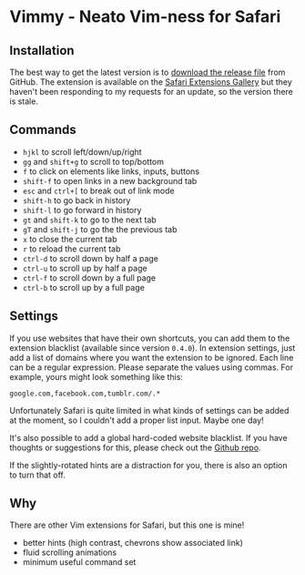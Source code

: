 # Vimmy - Neato Vim-ness for Safari

## Installation

The best way to get the latest version is to [download the release file](https://github.com/gggritso/Vimmy.safariextension/releases/latest) from GitHub. The extension is available on the [Safari Extensions Gallery](https://safari-extensions.apple.com/details/?id=com.gggritso.vimmy-36948PQEY6) but they haven't been responding to my requests for an update, so the version there is stale.

## Commands
- `hjkl` to scroll left/down/up/right
- `gg` and `shift+g` to scroll to top/bottom
- `f` to click on elements like links, inputs, buttons
- `shift-f` to open links in a new background tab
- `esc` and `ctrl+[` to break out of link mode
- `shift-h` to go back in history
- `shift-l` to go forward in history
- `gt` and `shift-k` to go to the next tab
- `gT` and `shift-j` to go the the previous tab
- `x` to close the current tab
- `r` to reload the current tab
- `ctrl-d` to scroll down by half a page
- `ctrl-u` to scroll up by half a page
- `ctrl-f` to scroll down by a full page
- `ctrl-b` to scroll up by a full page


## Settings

If you use websites that have their own shortcuts, you can add them to the extension blacklist (available since version `0.4.0`). In extension settings, just add a list of domains where you want the extension to be ignored. Each line can be a regular expression. Please separate the values using commas. For example, yours might look something like this:

```
google.com,facebook.com,tumblr.com/.*
```

Unfortunately Safari is quite limited in what kinds of settings can be added at the moment, so I couldn't add a proper list input. Maybe one day!

It's also possible to add a global hard-coded website blacklist. If you have thoughts or suggestions for this, please check out the [Github repo](https://github.com/gggritso/Vimmy.safariextension/issues).

If the slightly-rotated hints are a distraction for you, there is also an option to turn that off.

## Why

There are other Vim extensions for Safari, but this one is mine!

- better hints (high contrast, chevrons show associated link)
- fluid scrolling animations
- minimum useful command set
